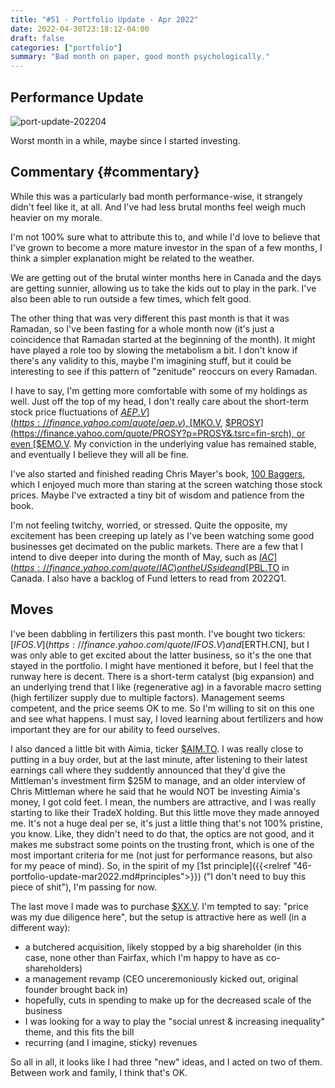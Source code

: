 ```yaml
---
title: "#51 - Portfolio Update - Apr 2022"
date: 2022-04-30T23:18:12-04:00
draft: false
categories: ["portfolio"]
summary: "Bad month on paper, good month psychologically."
---
```


## Performance Update

![port-update-202204](/images/portfolio-update-202204.png)

Worst month in a while, maybe since I started investing.

## Commentary {#commentary}

While this was a particularly bad month performance-wise, it strangely didn't feel like it, at all. And I've had less brutal months feel weigh much heavier on my morale.

I'm not 100% sure what to attribute this to, and while I'd love to believe that I've grown to become a more mature investor in the span of a few months, I think a simpler explanation might be related to the weather.

We are getting out of the brutal winter months here in Canada and the days are getting sunnier, allowing us to take the kids out to play in the park. I've also been able to run outside a few times, which felt good.

The other thing that was very different this past month is that it was Ramadan, so I've been fasting for a whole month now (it's just a coincidence that Ramadan started at the beginning of the month). It might have played a role too by slowing the metabolism a bit. I don't know if there's any validity to this, maybe I'm imagining stuff, but it could be interesting to see if this pattern of "zenitude" reoccurs on every Ramadan.

I have to say, I'm getting more comfortable with some of my holdings as well. Just off the top of my head, I don't really care about the short-term stock price fluctuations of [$AEP.V](https://finance.yahoo.com/quote/aep.v), [$MKO.V](https://finance.yahoo.com/quote/MKO.V?p=MKO.V&.tsrc=fin-srch), [$PROSY](https://finance.yahoo.com/quote/PROSY?p=PROSY&.tsrc=fin-srch), or even [$EMO.V](https://finance.yahoo.com/quote/EMO.V?p=EMO.V&.tsrc=fin-srch). My conviction in the underlying value has remained stable, and eventually I believe they will all be fine.

I've also started and finished reading Chris Mayer's book, [100 Baggers](https://www.amazon.ca/100-Baggers-Stocks-100-1/dp/1621291650), which I enjoyed much more than staring at the screen watching those stock prices. Maybe I've extracted a tiny bit of wisdom and patience from the book.

I'm not feeling twitchy, worried, or stressed. Quite the opposite, my excitement has been creeping up lately as I've been watching some good businesses get decimated on the public markets. There are a few that I intend to dive deeper into during the month of May, such as [$IAC](https://finance.yahoo.com/quote/IAC) on the US side and [$PBL.TO](https://finance.yahoo.com/quote/PBL.TO) in Canada. I also have a backlog of Fund letters to read from 2022Q1.

## Moves

I've been dabbling in fertilizers this past month. I've bought two tickers: [$IFOS.V](https://finance.yahoo.com/quote/IFOS.V) and [$ERTH.CN], but I was only able to get excited about the latter business, so it's the one that stayed in the portfolio. I might have mentioned it before, but I feel that the runway here is decent. There is a short-term catalyst (big expansion) and an underlying trend that I like (regenerative ag) in a favorable macro setting (high fertilizer supply due to multiple factors). Management seems competent, and the price seems OK to me. So I'm willing to sit on this one and see what happens. I must say, I loved learning about fertilizers and how important they are for our ability to feed ourselves.

I also danced a little bit with Aimia, ticker [$AIM.TO](https://finance.yahoo.com/quote/AIM.TO). I was really close to putting in a buy order, but at the last minute, after listening to their latest earnings call where they suddently announced that they'd give the Mittleman's investment firm $25M to manage, and an older interview of Chris Mittleman where he said that he would NOT be investing Aimia's money, I got cold feet. I mean, the numbers are attractive, and I was really starting to like their TradeX holding. But this little move they made annoyed me. It's not a huge deal per se, it's just a little thing that's not 100% pristine, you know. Like, they didn't need to do that, the optics are not good, and it makes me substract some points on the trusting front, which is one of the most important criteria for me (not just for performance reasons, but also for my peace of mind). So, in the spirit of my [1st principle]({{<relref "46-portfolio-update-mar2022.md#principles">}}) ("I don't need to buy this piece of shit"), I'm passing for now.

The last move I made was to purchase [$XX.V](https://finance.yahoo.com/quote/XX.V). I'm tempted to say: "price was my due diligence here", but the setup is attractive here as well (in a different way): 

- a butchered acquisition, likely stopped by a big shareholder (in this case, none other than Fairfax, which I'm happy to have as co-shareholders)
- a management revamp (CEO unceremoniously kicked out, original founder brought back in)
- hopefully, cuts in spending to make up for the decreased scale of the business
- I was looking for a way to play the "social unrest & increasing inequality" theme, and this fits the bill
- recurring (and I imagine, sticky) revenues

So all in all, it looks like I had three "new" ideas, and I acted on two of them. Between work and family, I think that's OK.